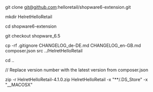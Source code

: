 git clone git@github.com:helloretail/shopware6-extension.git

mkdir HelretHelloRetail

cd shopware6-extension

git checkout shopware_6.5

cp -rf .gitignore CHANGELOG_de-DE.md CHANGELOG_en-GB.md composer.json src ../HelretHelloRetail

cd ..

// Replace version number with the latest version from composer.json

zip -r HelretHelloRetail-4.1.0.zip HelretHelloRetail -x "**/.DS_Store" -x "__MACOSX"
